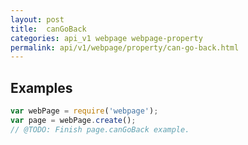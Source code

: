 ```yaml
---
layout: post
title:  canGoBack
categories: api_v1 webpage webpage-property
permalink: api/v1/webpage/property/can-go-back.html
---
```


## Examples

```javascript
var webPage = require('webpage');
var page = webPage.create();
// @TODO: Finish page.canGoBack example.
```








